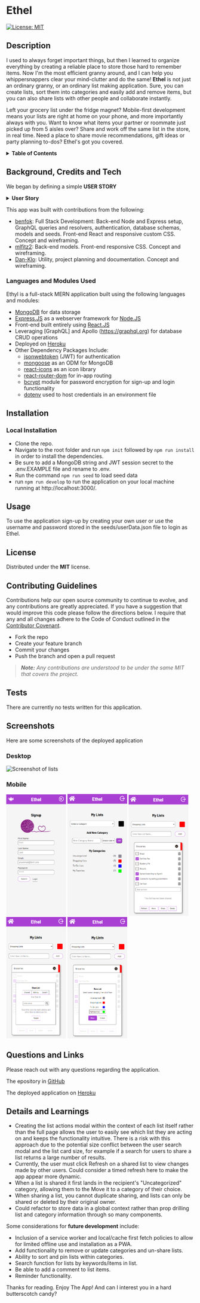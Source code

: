 # Ethel
[![License: MIT](https://img.shields.io/badge/License-MIT-yellow.svg)](https://opensource.org/licenses/MIT)

## Description
I used to always forget important things, but then I learned to organize everything by creating a reliable place to store those hard to remember items. Now I'm the most efficient granny around, and I can help you whippersnappers clear your mind-clutter and do the same! **Ethel** is not just an ordinary granny, or an ordinary list making application. Sure, you can create lists, sort them into categories and easily add and remove items, but you can also share lists with other people and collaborate instantly. 

Left your grocery list under the fridge magnet? Mobile-first development means your lists are right at home on your phone, and more importantly always with you. Want to know what items your partner or roommate just picked up from 5 aisles over? Share and work off the same list in the store, in real time. Need a place to share movie recommendations, gift ideas or party planning to-dos? Ethel's got you covered.

<details>
<summary><strong>Table of Contents</strong></summary>

- [Background, Credits and Tech](#background-credits-and-tech)
- [Installation](#installation)
- [Usage](#usage)
- [License](#license)
- [Contributing Guidelines](#contributing-guidelines)
- [Tests](#tests)
- [Screenshots](#screenshots)
- [Questions and Links](#questions-and-links)
- [Details and Learnings](#details-and-learnings)
</details>

## Background, Credits and Tech

We began by defining a simple **USER STORY**

<details>
<summary><strong>User Story</strong></summary>
<blockquote>
<br>
<p>AS A busy person with lots to remember<br>
I WANT an easy way to keep track of my life and share information with others<br>
I WANT to create lists and categorize them however I want<br>
SO THAT I can refer back to them when I need them<br>
I WANT to be able to easily add and check off items<br>
SO THAT I can remember everything I need<br>
I WANT to share these individual lists with others<br>
SO THAT they can add or remove items and collaborate<br>
I WANT to be able to select who I share each list with<br>
SO THAT I can share what is relevant but still maintain privacy<br>
I WANT to save the users that I’ve shared lists with before<br>
SO THAT I can easily share other lists with them again<br>
I WANT the interface to be responsive and intuitive<br>
SO THAT it’s easy to add and review items</p>
<br>
</blockquote>
</details>

This app was built with contributions from the following:
- [benfok](https://github.com/benfok/): Full Stack Development: Back-end Node and Express setup, GraphQL queries and resolvers, authentication, database schemas, models and seeds. Front-end React and responsive custom CSS. Concept and wireframing.
- [mlfitz2](https://github.com/mlfitz2): Back-end models. Front-end responsive CSS. Concept and wireframing.
- [Dan-Klo](https://github.com/Dan-Klo): Utility, project planning and documentation. Concept and wireframing.

### Languages and Modules Used
Ethyl is a full-stack MERN application built using the following languages and modules:

- [MongoDB](https://www.mongodb.com) for data storage
- [Express.JS](https://expressjs.com/) as a webserver framework for [Node.JS](https://nodejs.org/api/documentation.html)
- Front-end built entirely using [React.JS](https://reactjs.org)
- Leveraging [GraphQL] and Apollo (https://graphql.org) for database CRUD operations
- Deployed on [Heroku](https://www.heroku.com)    
- Other Dependency Packages Include:
  - [jsonwebtoken](https://www.npmjs.com/package/jsonwebtoken) (JWT) for authentication
  - [mongoose](https://www.npmjs.com/package/mongoose) as an ODM for MongoDB
  - [react-icons](https://www.npmjs.com/package/react-icons) as an icon library
  - [react-router-dom](https://www.npmjs.com/package/react-router-dom) for in-app routing
  - [bcrypt](https://www.npmjs.com/package/bcrypt) module for password encryption for sign-up and login functionality
  - [dotenv](https://www.npmjs.com/package/dotenv) used to host credentials in an environment file 

## Installation
### Local Installation
- Clone the repo.
- Navigate to the root folder and run `npm init` followed by `npm run install` in order to install the dependencies.
- Be sure to add a MongoDB string and JWT session secret to the .env.EXAMPLE file and rename to .env.
- Run the command `npm run seed` to load seed data
- run `npm run develop` to run the application on your local machine running at http://localhost:3000/.

## Usage
To use the application sign-up by creating your own user or use the username and password stored in the seeds/userData.json file to login as Ethel. 

## License
Distributed under the **MIT** license.

## Contributing Guidelines
Contributions help our open source community to continue to evolve, and any contributions are greatly appreciated. If you have a suggestion that would improve this code please follow the directions below. I require that any and all changes adhere to the Code of Conduct outlined in the [Contributor Covenant](https://www.contributor-covenant.org/).

 - Fork the repo
 - Create your feature branch
 - Commit your changes
 - Push the branch and open a pull request

> _**Note:** Any contributions are understood to be under the same MIT that covers the project._

## Tests
There are currently no tests written for this application.

## Screenshots
Here are some screenshots of the deployed application

### Desktop
![Screenshot of lists](.server/assets/ethel-desktop1.png)

### Mobile
<p float="left">
<img src="./server/assets/ethel-signup.png" alt="mobile signup" width="160"/>
<img src="./server/assets/ethel-category.png" alt="mobile category" width="160"/>
<img src="./server/assets/ethel-list.png" alt="mobile list" width="160"/>
<img src="./server/assets/ethel-modal.png" alt="mobile modal" width="160"/>
<img src="./server/assets/ethel-move.png" alt="mobile move" width="160"/>
</p>

## Questions and Links
Please reach out with any questions regarding the application.

The epository in [GitHub](https://github.com/benfok/Ethel)

The deployed application on [Heroku](https://ethyl.herokuapp.com/)

## Details and Learnings
- Creating the list actions modal within the context of each list itself rather than the full page allows the user to easily see which list they are acting on and keeps the functionality intuitive. There is a risk with this approach due to the potential size conflict between the user search modal and the list card size, for example if a search for users to share a list returns a large number of results.
- Currently, the user must click Refresh on a shared list to view changes made by other users. Could consider a timed refresh here to make the app appear more dynamic.
- When a list is shared it first lands in the recipient's "Uncategorized" category, allowing them to the Move it to a category of their choice.
- When sharing a list, you cannot duplicate sharing, and lists can only be shared or deleted by their original owner.
- Could refactor to store data in a global context rather than prop drilling list and category information through so many components.

Some considerations for **future development** include:
  - Inclusion of a service worker and local/cache first fetch policies to allow for limited offline use and installation as a PWA.
  - Add functionality to remove or update categories and un-share lists.
  - Ability to sort and pin lists within categories.
  - Search function for lists by keywords/items in list.
  - Be able to add a comment to list items.
  - Reminder functionality.

Thanks for reading. Enjoy The App! And can I interest you in a hard butterscotch candy?